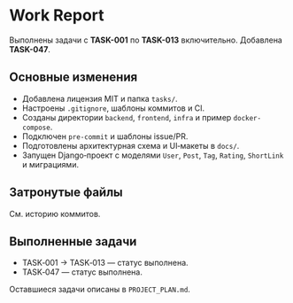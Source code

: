 # Work Report

Выполнены задачи с **TASK-001** по **TASK-013** включительно. Добавлена **TASK-047**.

## Основные изменения

- Добавлена лицензия MIT и папка `tasks/`.
- Настроены `.gitignore`, шаблоны коммитов и CI.
- Созданы директории `backend`, `frontend`, `infra` и пример `docker-compose`.
- Подключен `pre-commit` и шаблоны issue/PR.
- Подготовлены архитектурная схема и UI‑макеты в `docs/`.
- Запущен Django‑проект с моделями `User`, `Post`, `Tag`, `Rating`, `ShortLink` и миграциями.

## Затронутые файлы

См. историю коммитов.

## Выполненные задачи

- TASK‑001 → TASK‑013 — статус выполнена.
- TASK‑047 — статус выполнена.

Оставшиеся задачи описаны в `PROJECT_PLAN.md`.

